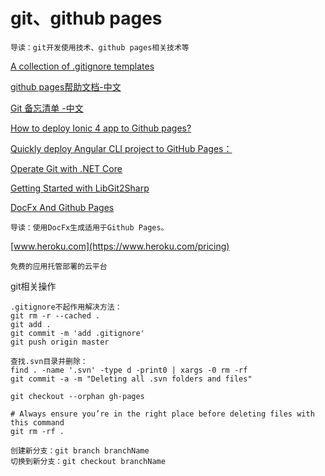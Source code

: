 # git、github pages
```
导读：git开发使用技术、github pages相关技术等
```

[A collection of .gitignore templates](https://github.com/github/gitignore)

[github pages帮助文档-中文](https://help.github.com/cn)

[Git 备忘清单 -中文](https://github.github.com/training-kit/downloads/zh_CN/github-git-cheat-sheet/)

[How to deploy Ionic 4 app to Github pages?](https://stackoverflow.com/questions/53036381/how-to-deploy-ionic-4-app-to-github-pages)

[Quickly deploy Angular CLI project to GitHub Pages：](https://medium.com/@swarnakishore/deploying-angular-cli-project-to-github-pages-db49246598a1)

[Operate Git with .NET Core](https://edi.wang/post/2019/3/26/operate-git-with-net-core)

[Getting Started with LibGit2Sharp](http://www.woodwardweb.com/git/getting_started_2.html)

[DocFx And Github Pages](http://www.hardkoded.com/blog/creating-docfx-site)

```
导读：使用DocFx生成适用于Github Pages。
```

[www.heroku.com](https://www.heroku.com/pricing)
```
免费的应用托管部署的云平台
```

git相关操作
```
.gitignore不起作用解决方法：
git rm -r --cached .
git add .
git commit -m 'add .gitignore'
git push origin master

查找.svn目录并删除：
find . -name '.svn' -type d -print0 | xargs -0 rm -rf
git commit -a -m "Deleting all .svn folders and files"

git checkout --orphan gh-pages

# Always ensure you’re in the right place before deleting files with this command
git rm -rf .

创建新分支：git branch branchName
切换到新分支：git checkout branchName
```